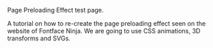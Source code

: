 Page Preloading Effect test page.

A tutorial on how to re-create the page preloading effect seen on the website of Fontface Ninja. We are going to use CSS animations, 3D transforms and SVGs.
